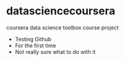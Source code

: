 # datasciencecoursera
coursera data science toolbox course project
* Testing Github
* For the first time
* Not really sure what to do with it
